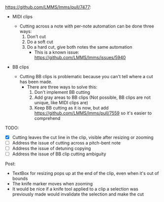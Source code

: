 https://github.com/LMMS/lmms/pull/7477:

- MIDI clips
	- Cutting across a note with per-note automation can be done three ways:
		1. Don't cut
		2. Do a soft cut
		3. Do a hard cut, give both notes the same automation
			- This is a known issue: https://github.com/LMMS/lmms/issues/5940

- BB clips
	- Cutting BB clips is problematic because you can't tell where a cut has been made.
		- There are three ways to solve this:
			1. Don't implement BB cutting
			2. Add gray areas to BB clips (Not possible, BB clips are not unique, like MIDI clips are)
			3. Keep BB cutting as it is now, but add https://github.com/LMMS/lmms/pull/7559 so it's easier to comprehend

TODO:

- [x] Cutting leaves the cut line in the clip, visible after resizing or zooming
- [ ] Address the issue of cutting across a pitch-bent note
- [ ] Address the issue of detuning copying
- [ ] Address the issue of BB clip cutting ambiguity

Post:

- TextBox for resizing pops up at the end of the clip, even when it's out of bounds
- The knife marker moves when zooming
- It would be nice if a knife tool applied to a clip a selection was previously made would invalidate the selection and make the cut